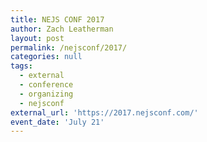 ```yaml
---
title: NEJS CONF 2017
author: Zach Leatherman
layout: post
permalink: /nejsconf/2017/
categories: null
tags:
  - external
  - conference
  - organizing
  - nejsconf
external_url: 'https://2017.nejsconf.com/'
event_date: 'July 21'
---
```


